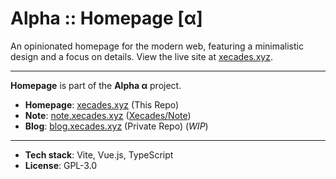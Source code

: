 # Alpha :: Homepage \[α\]

An opinionated homepage for the modern web, featuring a minimalistic design and a focus on details. View the live site at [xecades.xyz](https://xecades.xyz/).

---

**Homepage** is part of the **Alpha α** project.

 - **Homepage**: [xecades.xyz](https://xecades.xyz/) (This Repo)
 - **Note**: [note.xecades.xyz](https://note.xecades.xyz/) ([Xecades/Note](https://github.com/Xecades/Note))
 - **Blog**: [blog.xecades.xyz](https://blog.xecades.xyz/) (Private Repo) (*WIP*)

---

 - **Tech stack**: Vite, Vue.js, TypeScript
 - **License**: GPL-3.0

